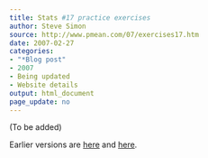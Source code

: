 ```yaml
---
title: Stats #17 practice exercises
author: Steve Simon
source: http://www.pmean.com/07/exercises17.htm
date: 2007-02-27
categories:
- "*Blog post"
- 2007
- Being updated
- Website details
output: html_document
page_update: no
---
```


(To be added)

<!---More--->

Earlier versions are [here][sim1] and [here][sim2].

[sim1]: http://www.pmean.com/07/exercises17.htm
[sim2]: http://new.pmean.com/exercises17/
